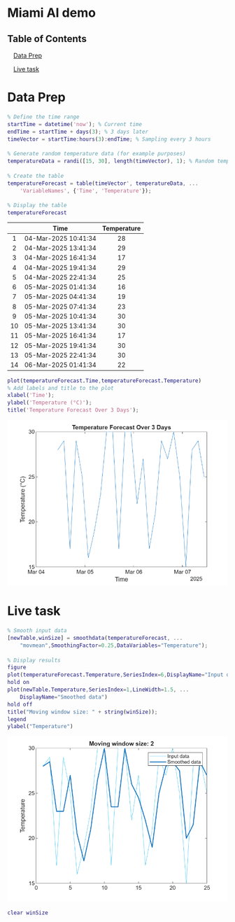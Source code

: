 
<a id="TMP_4fab"></a>

# Miami AI demo
<!-- Begin Toc -->

## Table of Contents
&emsp;[Data Prep](#TMP_31ef)
 
&emsp;[Live task](#TMP_8e3b)
 
<!-- End Toc -->
<a id="TMP_31ef"></a>

# Data Prep
```matlab
% Define the time range
startTime = datetime('now'); % Current time
endTime = startTime + days(3); % 3 days later
timeVector = startTime:hours(3):endTime; % Sampling every 3 hours

% Generate random temperature data (for example purposes)
temperatureData = randi([15, 30], length(timeVector), 1); % Random temperatures between 15 and 30 degrees

% Create the table
temperatureForecast = table(timeVector', temperatureData, ...
    'VariableNames', {'Time', 'Temperature'});

% Display the table
temperatureForecast
```


| |Time|Temperature|
|:--:|:--:|:--:|
|1|04-Mar-2025 10:41:34|28|
|2|04-Mar-2025 13:41:34|29|
|3|04-Mar-2025 16:41:34|17|
|4|04-Mar-2025 19:41:34|29|
|5|04-Mar-2025 22:41:34|25|
|6|05-Mar-2025 01:41:34|16|
|7|05-Mar-2025 04:41:34|19|
|8|05-Mar-2025 07:41:34|23|
|9|05-Mar-2025 10:41:34|30|
|10|05-Mar-2025 13:41:34|30|
|11|05-Mar-2025 16:41:34|17|
|12|05-Mar-2025 19:41:34|30|
|13|05-Mar-2025 22:41:34|30|
|14|06-Mar-2025 01:41:34|22|


```matlab
plot(temperatureForecast.Time,temperatureForecast.Temperature)
% Add labels and title to the plot
xlabel('Time');
ylabel('Temperature (°C)');
title('Temperature Forecast Over 3 Days');
```

![figure_0.png](README_media/figure_0.png)
<a id="TMP_8e3b"></a>

# Live task
```matlab
% Smooth input data
[newTable,winSize] = smoothdata(temperatureForecast, ...
    "movmean",SmoothingFactor=0.25,DataVariables="Temperature");

% Display results
figure
plot(temperatureForecast.Temperature,SeriesIndex=6,DisplayName="Input data")
hold on
plot(newTable.Temperature,SeriesIndex=1,LineWidth=1.5, ...
    DisplayName="Smoothed data")
hold off
title("Moving window size: " + string(winSize));
legend
ylabel("Temperature")
```

![figure_1.png](README_media/figure_1.png)

```matlab
clear winSize

```
